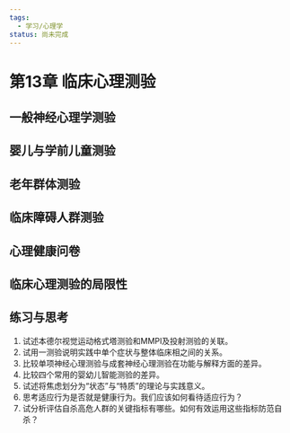 ```yaml
---
tags:
  - 学习/心理学
status: 尚未完成
---
```

# 第13章 临床心理测验

## 一般神经心理学测验
## 婴儿与学前儿童测验
## 老年群体测验
## 临床障碍人群测验
## 心理健康问卷
## 临床心理测验的局限性

## 练习与思考

1. 试述本德尔视觉运动格式塔测验和MMPI及投射测验的关联。
2. 试用一测验说明实践中单个症状与整体临床相之间的关系。
3. 比较单项神经心理测验与成套神经心理测验在功能与解释方面的差异。
4. 比较四个常用的婴幼儿智能测验的差异。
5. 试述将焦虑划分为“状态”与“特质”的理论与实践意义。
6. 思考适应行为是否就是健康行为。我们应该如何看待适应行为？
7. 试分析评估自杀高危人群的关键指标有哪些。如何有效运用这些指标防范自杀？